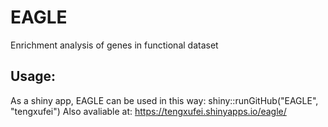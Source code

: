 # EAGLE
Enrichment analysis of genes in functional dataset

## Usage:
As a shiny app, EAGLE can be used in this way:
shiny::runGitHub("EAGLE", "tengxufei")
Also avaliable at: https://tengxufei.shinyapps.io/eagle/
